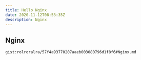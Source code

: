 ```yaml
---
title: Hello Nginx
date: 2020-11-12T08:53:35Z
description: Nginx
---
```


## Nginx
`gist:rolroralra/57f4a93770207aaeb003080796d1f8f6#Nginx.md`
